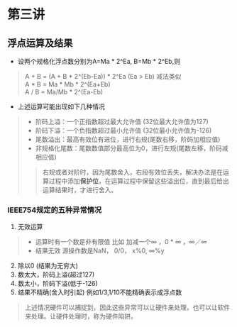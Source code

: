 # 第三讲    
## 浮点运算及结果    
* 设两个规格化浮点数分别为A=Ma * 2^Ea, B=Mb * 2^Eb,则   
> A + B = (A + B * 2^(Eb-Ea)) * 2^Ea   (Ea > Eb)  减法类似    
> A * B = Ma * Mb * 2^(Ea+Eb)     
> A / B = Ma/Mb * 2^(Ea-Eb)    

* 上述运算可能出现如下几种情况    
> - 阶码上溢：一个正指数超过最大允许值   (32位最大允许值为127)     
> - 阶码下溢：一个负指数超过最小允许值   (32位最小允许值为-126)
> - 尾数溢出：最高有效位有进位，进行右规(尾数右移，阶码加相应值)   
> - 非规格化尾数：尾数数值部分最高位为0，进行左规(尾数左移，阶码减相应值)     
> > 右规或者对阶时，因为尾数舍入，右段有效位丢失，解决办法是在运算过程中添加**保护位**，在运算过程中保留这些溢出位，直到最后给出运算结果时，才进行舍入。      

### IEEE754规定的五种异常情况   
1. 无效运算    
> - 运算时有一个数是非有限值  比如 加减一个∞  ，0 * ∞ ，∞／∞     
> - 结果无效    源操作数是NaN， 0/0， x%0, ∞%y      

2. 除以0 (结果为无穷大)
3. 数太大，阶码上溢(超过127)    
4. 数太小，阶码下溢(低于-126)   
5. 结果不精确(舍入时引起)  例如1/3,1/10不能精确表示成浮点数   
> 上述情况硬件可以捕捉到，因此这些异常可以让硬件来处理，也可以让软件来处理。让硬件处理时，称为硬件陷阱。      



